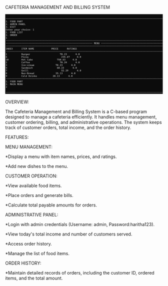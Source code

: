 
CAFETERIA MANAGEMENT AND BILLING SYSTEM

![image_alt](https://github.com/sivaharitha-s/cafeteria_management_and_billing_system/blob/109bb87045e38e2775a93d52fe5a944d6a14d61e/Screenshot%202024-12-30%20185041.png)


OVERVIEW:

The Cafeteria Management and Billing System is a C-based program designed to manage a cafeteria efficiently. It handles menu management, customer ordering, billing, and administrative operations. The system keeps track of customer orders, total income, and the order history.

FEATURES:

MENU MANAGEMENT:

*Display a menu with item names, prices, and ratings.

*Add new dishes to the menu.

CUSTOMER OPERATION:

*View available food items.

*Place orders and generate bills.

*Calculate total payable amounts for orders.

ADMINISTRATIVE PANEL:

*Login with admin credentials (Username: admin, Password:haritha123).

*View today's total income and number of customers served.

*Access order history.

*Manage the list of food items.

ORDER HISTORY:

*Maintain detailed records of orders, including the customer ID, ordered items, and the total amount.
